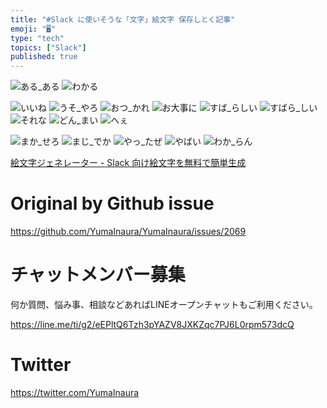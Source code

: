 ```yaml
---
title: "#Slack に使いそうな「文字」絵文字 保存しとく記事"
emoji: "🖥"
type: "tech"
topics: ["Slack"]
published: true
---
```


![ある_ある](https://user-images.githubusercontent.com/13635059/58540325-23ad9700-8234-11e9-8d61-3ef304635427.png)
![わかる](https://user-images.githubusercontent.com/13635059/58540341-26a88780-8234-11e9-8fca-f25197bb2097.png)

![いいね](https://user-images.githubusercontent.com/13635059/58540327-23ad9700-8234-11e9-83fa-d3d9e790fd49.png)
![うそ_やろ](https://user-images.githubusercontent.com/13635059/58540328-24462d80-8234-11e9-88c5-d823d66e5bf9.png)
![おつ_かれ](https://user-images.githubusercontent.com/13635059/58540329-24462d80-8234-11e9-96fc-0d7c2f61e64d.png)
![お大事に](https://user-images.githubusercontent.com/13635059/58540330-24462d80-8234-11e9-9a98-5a18b017528c.png)
![すば_らしい](https://user-images.githubusercontent.com/13635059/58540331-24dec400-8234-11e9-8a43-7ca874415e3b.png)
![すばら_しい](https://user-images.githubusercontent.com/13635059/58540332-24dec400-8234-11e9-9ea7-253cc6e28c0f.png)
![それな](https://user-images.githubusercontent.com/13635059/58540333-25775a80-8234-11e9-9e84-cba6a6f9d9ec.png)
![どん_まい](https://user-images.githubusercontent.com/13635059/58540334-25775a80-8234-11e9-9427-02e52f772a4d.png)
![へぇ](https://user-images.githubusercontent.com/13635059/58540335-260ff100-8234-11e9-883b-05daaad39ef6.png)

![まか_せろ](https://user-images.githubusercontent.com/13635059/58540336-260ff100-8234-11e9-8e0d-b73f7205bdff.png)
![まじ_でか](https://user-images.githubusercontent.com/13635059/58540337-260ff100-8234-11e9-8c40-902410f710da.png)
![やっ_たぜ](https://user-images.githubusercontent.com/13635059/58540338-260ff100-8234-11e9-933e-bc3c5d1e2b07.png)
![やばい](https://user-images.githubusercontent.com/13635059/58540339-26a88780-8234-11e9-93bb-1cf0e835fcdb.png)
![わか_らん](https://user-images.githubusercontent.com/13635059/58540340-26a88780-8234-11e9-8783-66bf8eb692ce.png)





[絵文字ジェネレーター - Slack 向け絵文字を無料で簡単生成](https://emoji-gen.ninja/#!/emoji?align=center&back_color=FFFFFF00&color=000000FF&font=notosans-mono-bold&public_fg=true&size_fixed=false&stretch=true&text=%E3%81%8A%E5%A4%A7%E4%BA%8B%E3%81%AB)

# Original by Github issue

https://github.com/YumaInaura/YumaInaura/issues/2069








<!-- Update From Qiita API -->

# チャットメンバー募集


何か質問、悩み事、相談などあればLINEオープンチャットもご利用ください。

https://line.me/ti/g2/eEPltQ6Tzh3pYAZV8JXKZqc7PJ6L0rpm573dcQ





# Twitter


https://twitter.com/YumaInaura


<!-- Update From Qiita API -->


